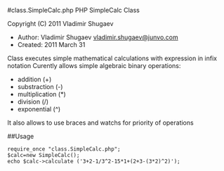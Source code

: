 #class.SimpleCalc.php PHP SimpleCalc Class

Copyright (C) 2011 Vladimir Shugaev

* Author: Vladimir Shugaev <vladimir.shugaev@junvo.com>
* Created: 2011 March 31

Class executes simple mathematical calculations with expression in infix notation
Curently allows simple algebraic binary operations:

* addition (+)
* substraction (-)
* multiplication (*)
* division (/)
* exponential (^)

It also allows to use braces and watchs for priority of operations

##Usage

    require_once "class.SimpleCalc.php";
    $calc=new SimpleCalc();
    echo $calc->calculate ('3+2-1/3^2-15*1+(2+3-(3*2)^2)');
	